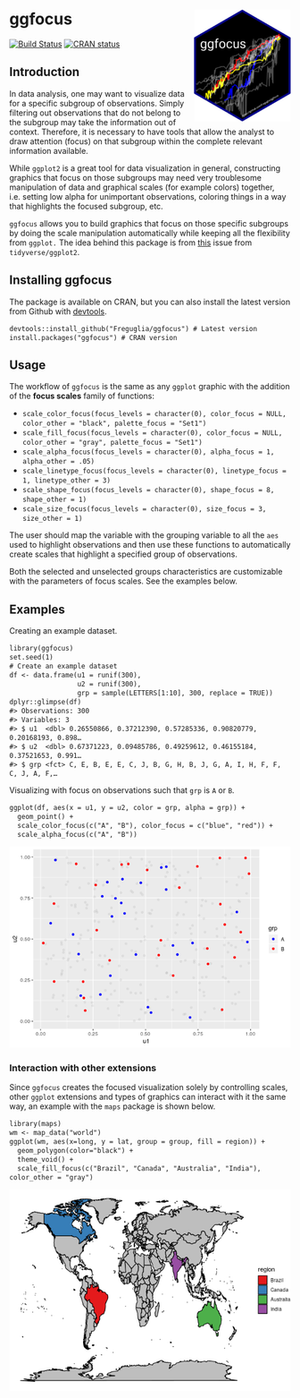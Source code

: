ggfocus <img src='man/figures/logo.png' align="right" height="200" />
=====================================================================

<!-- badges: start -->

[![Build
Status](https://travis-ci.org/Freguglia/ggfocus.svg?branch=master)](https://travis-ci.org/Freguglia/ggfocus)
[![CRAN
status](http://www.r-pkg.org/badges/version-last-release/ggfocus)](https://cran.r-project.org/package=ggfocus)
<!-- badges: end -->

Introduction
------------

In data analysis, one may want to visualize data for a specific subgroup
of observations. Simply filtering out observations that do not belong to
the subgroup may take the information out of context. Therefore, it is
necessary to have tools that allow the analyst to draw attention (focus)
on that subgroup within the complete relevant information available.

While `ggplot2` is a great tool for data visualization in general,
constructing graphics that focus on those subgroups may need very
troublesome manipulation of data and graphical scales (for example
colors) together, i.e. setting low alpha for unimportant observations,
coloring things in a way that highlights the focused subgroup, etc.

`ggfocus` allows you to build graphics that focus on those specific
subgroups by doing the scale manipulation automatically while keeping
all the flexibility from `ggplot.` The idea behind this package is from
[this](https://github.com/tidyverse/ggplot2/issues/2627) issue from
`tidyverse/ggplot2`.

Installing ggfocus
------------------

The package is available on CRAN, but you can also install the latest
version from Github with [devtools](https://github.com/hadley/devtools).

    devtools::install_github("Freguglia/ggfocus") # Latest version
    install.packages("ggfocus") # CRAN version

Usage
-----

The workflow of `ggfocus` is the same as any `ggplot` graphic with the
addition of the **focus scales** family of functions:

-   `scale_color_focus(focus_levels = character(0), color_focus = NULL, color_other = "black", palette_focus = "Set1")`
-   `scale_fill_focus(focus_levels = character(0), color_focus = NULL, color_other = "gray", palette_focus = "Set1")`
-   `scale_alpha_focus(focus_levels = character(0), alpha_focus = 1, alpha_other = .05)`
-   `scale_linetype_focus(focus_levels = character(0), linetype_focus = 1, linetype_other = 3)`
-   `scale_shape_focus(focus_levels = character(0), shape_focus = 8, shape_other = 1)`
-   `scale_size_focus(focus_levels = character(0), size_focus = 3, size_other = 1)`

The user should map the variable with the grouping variable to all the
`aes` used to highlight observations and then use these functions to
automatically create scales that highlight a specified group of
observations.

Both the selected and unselected groups characteristics are customizable
with the parameters of focus scales. See the examples below.

Examples
--------

Creating an example dataset.

    library(ggfocus)
    set.seed(1)
    # Create an example dataset
    df <- data.frame(u1 = runif(300), 
                     u2 = runif(300),
                     grp = sample(LETTERS[1:10], 300, replace = TRUE))
    dplyr::glimpse(df)
    #> Observations: 300
    #> Variables: 3
    #> $ u1  <dbl> 0.26550866, 0.37212390, 0.57285336, 0.90820779, 0.20168193, 0.898…
    #> $ u2  <dbl> 0.67371223, 0.09485786, 0.49259612, 0.46155184, 0.37521653, 0.991…
    #> $ grp <fct> C, E, B, E, E, C, J, B, G, H, B, J, G, A, I, H, F, F, C, J, A, F,…

Visualizing with focus on observations such that `grp` is `A` or `B`.

    ggplot(df, aes(x = u1, y = u2, color = grp, alpha = grp)) +
      geom_point() +
      scale_color_focus(c("A", "B"), color_focus = c("blue", "red")) +
      scale_alpha_focus(c("A", "B"))

![](man/figures/README-example_2-1.png)

### Interaction with other extensions

Since `ggfocus` creates the focused visualization solely by controlling
scales, other `ggplot` extensions and types of graphics can interact
with it the same way, an example with the `maps` package is shown below.

    library(maps)
    wm <- map_data("world")
    ggplot(wm, aes(x=long, y = lat, group = group, fill = region)) + 
      geom_polygon(color="black") +
      theme_void() +
      scale_fill_focus(c("Brazil", "Canada", "Australia", "India"), color_other = "gray")

![](man/figures/README-example_map-1.png)
